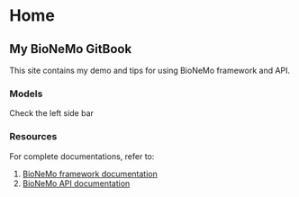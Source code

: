 # Home

## My BioNeMo GitBook

This site contains my demo and tips for using BioNeMo framework and API.

### Models

Check the left side bar

### Resources

For complete documentations, refer to:

1. [BioNeMo framework documentation](https://docs.nvidia.com/bionemo-framework/latest/index.html)
2. [BioNeMo API documentation](https://developer.nvidia.com/docs/bionemo-service/python-client.html)
